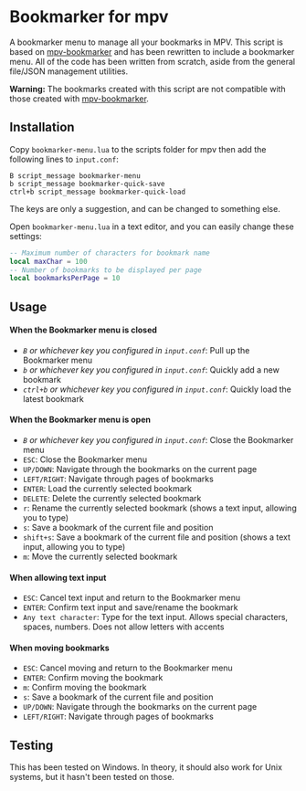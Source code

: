 # Bookmarker for mpv

A bookmarker menu to manage all your bookmarks in MPV. This script is based on [mpv-bookmarker](https://github.com/nimatrueway/mpv-bookmark-lua-script) and has been rewritten to include a bookmarker menu. All of the code has been written from scratch, aside from the general file/JSON management utilities.

**Warning:** The bookmarks created with this script are not compatible with those created with [mpv-bookmarker](https://github.com/nimatrueway/mpv-bookmark-lua-script).

## Installation

Copy `bookmarker-menu.lua` to the scripts folder for mpv then add the following lines to `input.conf`:

```
B script_message bookmarker-menu
b script_message bookmarker-quick-save
ctrl+b script_message bookmarker-quick-load
```

The keys are only a suggestion, and can be changed to something else.

Open `bookmarker-menu.lua` in a text editor, and you can easily change these settings:

```lua
-- Maximum number of characters for bookmark name
local maxChar = 100
-- Number of bookmarks to be displayed per page
local bookmarksPerPage = 10
```

## Usage

#### When the Bookmarker menu is closed

* *`B` or whichever key you configured in `input.conf`*: Pull up the Bookmarker menu
* *`b` or whichever key you configured in `input.conf`*: Quickly add a new bookmark
* *`ctrl+b` or whichever key you configured in `input.conf`*: Quickly load the latest bookmark

#### When the Bookmarker menu is open

* *`B` or whichever key you configured in `input.conf`*: Close the Bookmarker menu
* `ESC`: Close the Bookmarker menu
* `UP/DOWN`: Navigate through the bookmarks on the current page
* `LEFT/RIGHT`: Navigate through pages of bookmarks
* `ENTER`: Load the currently selected bookmark
* `DELETE`: Delete the currently selected bookmark
* `r`: Rename the currently selected bookmark (shows a text input, allowing you to type)
* `s`: Save a bookmark of the current file and position
* `shift+s`: Save a bookmark of the current file and position (shows a text input, allowing you to type)
* `m`: Move the currently selected bookmark

#### When allowing text input
* `ESC`: Cancel text input and return to the Bookmarker menu
* `ENTER`: Confirm text input and save/rename the bookmark
* `Any text character`: Type for the text input. Allows special characters, spaces, numbers. Does not allow letters with accents

#### When moving bookmarks
* `ESC`: Cancel moving and return to the Bookmarker menu
* `ENTER`: Confirm moving the bookmark
* `m`: Confirm moving the bookmark
* `s`: Save a bookmark of the current file and position
* `UP/DOWN`: Navigate through the bookmarks on the current page
* `LEFT/RIGHT`: Navigate through pages of bookmarks

## Testing

This has been tested on Windows. In theory, it should also work for Unix systems, but it hasn't been tested on those.
